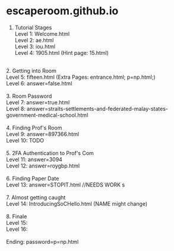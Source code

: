 # escaperoom.github.io

1. Tutorial Stages <br />
Level 1: Welcome.html <br />
Level 2: ae.html <br />
Level 3: iou.html <br />
Level 4: 1905.html (Hint page: 15.html) <br />
<br />
2. Getting into Room <br />
Level 5: fifteen.html (Extra Pages: entrance.html; p=np.html;) <br />
Level 6: answer=false.html <br />
<br />
3. Room Password <br />
Level 7: answer=true.html <br />
Level 8: answer=straits-settlements-and-federated-malay-states-government-medical-school.html <br />
<br />
4. Finding Prof's Room <br />
Level 9: answer=897366.html <br />
Level 10: TODO <br />
<br />
5. 2FA Authentication to Prof's Com <br />
Level 11: answer=3094 <br />
Level 12: answer=roygbp.html <br />
<br />
6. Finding Paper Date <br />
Level 13: answer=STOPIT.html //NEEDS WORK s<br />
<br />
7. Almost getting caught <br />
Level 14: IntroducingSoCHello.html (NAME might change) <br /> 
<br /> 
8. Finale <br />
Level 15: <br />
Level 16: <br />
<br />
Ending: password=p=np.html <br />

